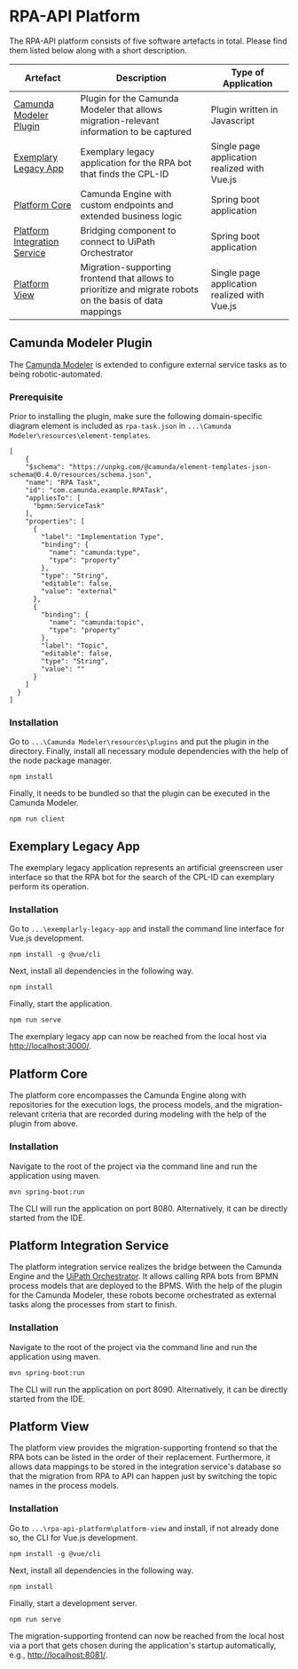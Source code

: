 # RPA-API Platform

The RPA-API platform consists of five software artefacts in total. Please find them listed below along with a short description.

| Artefact | Description | Type of Application |
| ----------- | ----------- | ----------- |
| [Camunda Modeler Plugin](camunda-modeler-plugin-rpa-documentation) | Plugin for the Camunda Modeler that allows migration-relevant information to be captured | Plugin written in Javascript |
| [Exemplary Legacy App](exemplarly-legacy-app) | Exemplary legacy application for the RPA bot that finds the CPL-ID | Single page application realized with Vue.js |
| [Platform Core](platform-core) | Camunda Engine with custom endpoints and extended business logic | Spring boot application | 
| [Platform Integration Service](platform-integration-service) | Bridging component to connect to UiPath Orchestrator | Spring boot application |
| [Platform View](platform-view) | Migration-supporting frontend that allows to prioritize and migrate robots on the basis of data mappings | Single page application realized with Vue.js |

## Camunda Modeler Plugin
The [Camunda Modeler](https://github.com/camunda/camunda-modeler) is extended to configure external service tasks as to being robotic-automated.
### Prerequisite
Prior to installing the plugin, make sure the following domain-specific diagram element is included as `rpa-task.json` in `...\Camunda Modeler\resources\element-templates`.

```
[
    {
    "$schema": "https://unpkg.com/@camunda/element-templates-json-schema@0.4.0/resources/schema.json",
    "name": "RPA Task",
    "id": "com.camunda.example.RPATask",
    "appliesTo": [
      "bpmn:ServiceTask"
    ],
    "properties": [
      {
		"label": "Implementation Type",
        "binding": {
          "name": "camunda:type",
          "type": "property"
        },
        "type": "String",
		"editable": false,
        "value": "external"
      },
      {
        "binding": {
          "name": "camunda:topic",
          "type": "property"
        },
        "label": "Topic",
		"editable": false,
        "type": "String",
        "value": ""
      }
    ]
  }
]
``` 
### Installation
Go to `...\Camunda Modeler\resources\plugins` and put the plugin in the directory. Finally, install all necessary module dependencies with the help of the node package manager.
```
npm install
```
Finally, it needs to be bundled so that the plugin can be executed in the Camunda Modeler.
```
npm run client
```

## Exemplary Legacy App
The exemplary legacy application represents an artificial greenscreen user interface so that the RPA bot for the search of the CPL-ID can exemplary perform its operation.

### Installation
Go to `...\exemplarly-legacy-app` and install the command line interface for Vue.js development.
```
npm install -g @vue/cli
```
Next, install all dependencies in the following way.
```
npm install
```
Finally, start the application.
```
npm run serve
```
The exemplary legacy app can now be reached from the local host via [http://localhost:3000/](http://localhost:3000/).

## Platform Core
The platform core encompasses the Camunda Engine along with repositories for the execution logs, the process models, and the migration-relevant criteria that are recorded during modeling with the help of the plugin from above.

### Installation
Navigate to the root of the project via the command line and run the application using maven.
```
mvn spring-boot:run
```
The CLI will run the application on port 8080. Alternatively, it can be directly started from the IDE.

## Platform Integration Service
The platform integration service realizes the bridge between the Camunda Engine and the [UiPath Orchestrator](https://www.uipath.com/de/product/orchestrator). It allows calling RPA bots from BPMN process models that are deployed to the BPMS. With the help of the plugin for the Camunda Modeler, these robots become orchestrated as external tasks along the processes from start to finish.

### Installation
Navigate to the root of the project via the command line and run the application using maven.
```
mvn spring-boot:run
```
The CLI will run the application on port 8090. Alternatively, it can be directly started from the IDE.

## Platform View
The platform view provides the migration-supporting frontend so that the RPA bots can be listed in the order of their replacement. Furthermore, it allows data mappings to be stored in the integration service's database so that the migration from RPA to API can happen just by switching the topic names in the process models.

### Installation
Go to `...\rpa-api-platform\platform-view` and install, if not already done so, the CLI for Vue.js development.
```
npm install -g @vue/cli
```
Next, install all dependencies in the following way.
```
npm install
```
Finally, start a development server.
```
npm run serve
```
The migration-supporting frontend can now be reached from the local host via a port that gets chosen during the application's startup automatically, e.g., [http://localhost:8081/](http://localhost:8081/).
